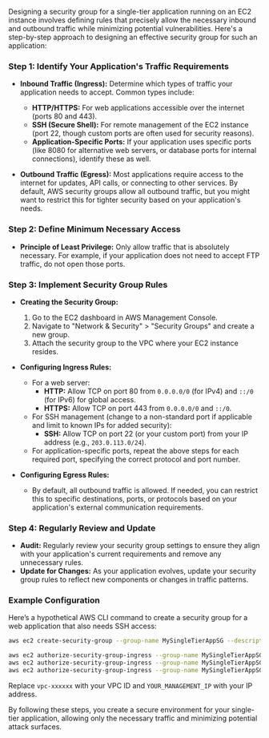 Designing a security group for a single-tier application running on an EC2 instance involves defining rules that precisely allow the necessary inbound and outbound traffic while minimizing potential vulnerabilities. Here's a step-by-step approach to designing an effective security group for such an application:

### Step 1: Identify Your Application's Traffic Requirements

- **Inbound Traffic (Ingress):** Determine which types of traffic your application needs to accept. Common types include:
  - **HTTP/HTTPS:** For web applications accessible over the internet (ports 80 and 443).
  - **SSH (Secure Shell):** For remote management of the EC2 instance (port 22, though custom ports are often used for security reasons).
  - **Application-Specific Ports:** If your application uses specific ports (like 8080 for alternative web servers, or database ports for internal connections), identify these as well.

- **Outbound Traffic (Egress):** Most applications require access to the internet for updates, API calls, or connecting to other services. By default, AWS security groups allow all outbound traffic, but you might want to restrict this for tighter security based on your application's needs.

### Step 2: Define Minimum Necessary Access

- **Principle of Least Privilege:** Only allow traffic that is absolutely necessary. For example, if your application does not need to accept FTP traffic, do not open those ports.

### Step 3: Implement Security Group Rules

- **Creating the Security Group:**
  1. Go to the EC2 dashboard in AWS Management Console.
  2. Navigate to "Network & Security" > "Security Groups" and create a new group.
  3. Attach the security group to the VPC where your EC2 instance resides.

- **Configuring Ingress Rules:**
  - For a web server:
    - **HTTP:** Allow TCP on port 80 from `0.0.0.0/0` (for IPv4) and `::/0` (for IPv6) for global access.
    - **HTTPS:** Allow TCP on port 443 from `0.0.0.0/0` and `::/0`.
  - For SSH management (change to a non-standard port if applicable and limit to known IPs for added security):
    - **SSH:** Allow TCP on port 22 (or your custom port) from your IP address (e.g., `203.0.113.0/24`).
  - For application-specific ports, repeat the above steps for each required port, specifying the correct protocol and port number.

- **Configuring Egress Rules:**
  - By default, all outbound traffic is allowed. If needed, you can restrict this to specific destinations, ports, or protocols based on your application's external communication requirements.

### Step 4: Regularly Review and Update

- **Audit:** Regularly review your security group settings to ensure they align with your application's current requirements and remove any unnecessary rules.
- **Update for Changes:** As your application evolves, update your security group rules to reflect new components or changes in traffic patterns.

### Example Configuration

Here’s a hypothetical AWS CLI command to create a security group for a web application that also needs SSH access:

```bash
aws ec2 create-security-group --group-name MySingleTierAppSG --description "Security group for single-tier app" --vpc-id vpc-xxxxxx

aws ec2 authorize-security-group-ingress --group-name MySingleTierAppSG --protocol tcp --port 80 --cidr 0.0.0.0/0
aws ec2 authorize-security-group-ingress --group-name MySingleTierAppSG --protocol tcp --port 443 --cidr 0.0.0.0/0
aws ec2 authorize-security-group-ingress --group-name MySingleTierAppSG --protocol tcp --port 22 --cidr YOUR_MANAGEMENT_IP/32
```

Replace `vpc-xxxxxx` with your VPC ID and `YOUR_MANAGEMENT_IP` with your  IP address.

By following these steps, you create a secure environment for your single-tier application, allowing only the necessary traffic and minimizing potential attack surfaces.
